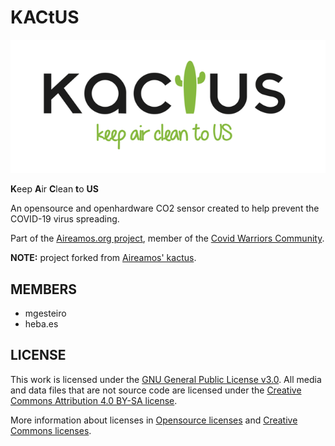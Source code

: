 # KACtUS

![kactus](design/logo_small.png)

**K**eep **A**ir **C**lean **t**o **US**

An opensource and openhardware CO2 sensor created to help prevent the COVID-19 virus spreading.

Part of the [Aireamos.org project](https://aireamos.org), member of the [Covid Warriors Community](https://www.covidwarriors.org).


**NOTE:** project forked from [Aireamos' kactus](https://gitlab.com/aireamos/kactus).


## MEMBERS
* mgesteiro
* heba.es

## LICENSE

This work is licensed under the [GNU General Public License v3.0](LICENSE-GPLV30). All media and data files that are not source code are licensed under the [Creative Commons Attribution 4.0 BY-SA license](LICENSE-CCBYSA40).

More information about licenses in [Opensource licenses](https://opensource.org/licenses/) and [Creative Commons licenses](https://creativecommons.org/licenses/).
